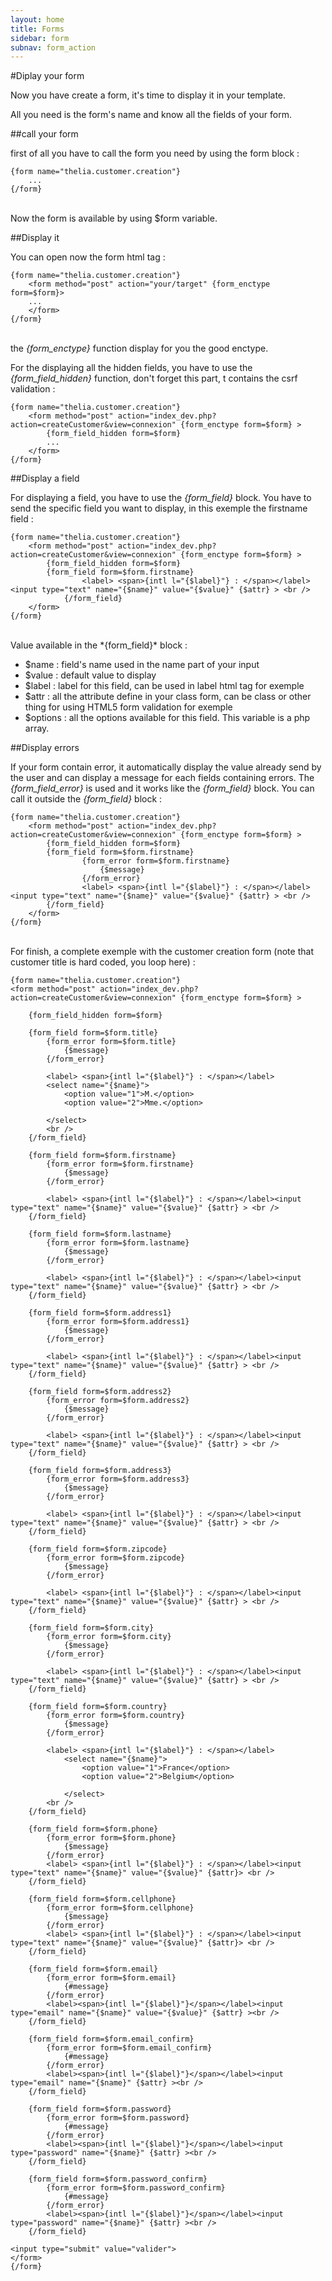 ```yaml
---
layout: home
title: Forms
sidebar: form
subnav: form_action
---
```


#Diplay your form

Now you have create a form, it's time to display it in your template.

All you need is the form's name and know all the fields of your form.

##call your form

first of all you have to call the form you need by using the form block :

```smarty
{form name="thelia.customer.creation"}
    ...
{/form}
```


<br /> Now the form is available by using $form variable.<br />

##Display it

You can open now the form html tag :

```smarty
{form name="thelia.customer.creation"}
    <form method="post" action="your/target" {form_enctype form=$form}>
    ...
    </form>
{/form}
```

<br />the *{form_enctype}* function display for you the good enctype.

For the displaying all the hidden fields, you have to use the *{form_field_hidden}* function, don't forget this part, t contains the csrf validation :

```smarty
{form name="thelia.customer.creation"}
    <form method="post" action="index_dev.php?action=createCustomer&view=connexion" {form_enctype form=$form} >
        {form_field_hidden form=$form}
        ...
    </form>
{/form}
```

##Display a field

For displaying a field, you have to use the *{form_field}* block. You have to send the specific field you want to display, in this exemple the firstname field :

```smarty
{form name="thelia.customer.creation"}
    <form method="post" action="index_dev.php?action=createCustomer&view=connexion" {form_enctype form=$form} >
        {form_field_hidden form=$form}
        {form_field form=$form.firstname}
                <label> <span>{intl l="{$label}"} : </span></label><input type="text" name="{$name}" value="{$value}" {$attr} > <br />
            {/form_field}
    </form>
{/form}
```

<br />
Value available in the *{form_field}* block :

 * $name : field's name used in the name part of your input
 * $value : default value to display
 * $label : label for this field, can be used in label html tag for exemple
 * $attr : all the attribute define in your class form, can be class or other thing for using HTML5 form validation for exemple
 * $options : all the options available for this field. This variable is a php array.

##Display errors

If your form contain error, it automatically display the value already send by the user and can display a message for each fields containing errors. The *{form_field_error}*
is used and it works like the *{form_field}* block. You can call it outside the *{form_field}* block :

```smarty
{form name="thelia.customer.creation"}
    <form method="post" action="index_dev.php?action=createCustomer&view=connexion" {form_enctype form=$form} >
        {form_field_hidden form=$form}
        {form_field form=$form.firstname}
                {form_error form=$form.firstname}
                    {$message}
                {/form_error}
                <label> <span>{intl l="{$label}"} : </span></label><input type="text" name="{$name}" value="{$value}" {$attr} > <br />
        {/form_field}
    </form>
{/form}
```

<br />For finish, a complete exemple with the customer creation form (note that customer title is hard coded, you loop here) :

```smarty
{form name="thelia.customer.creation"}
<form method="post" action="index_dev.php?action=createCustomer&view=connexion" {form_enctype form=$form} >

    {form_field_hidden form=$form}

    {form_field form=$form.title}
        {form_error form=$form.title}
            {$message}
        {/form_error}

        <label> <span>{intl l="{$label}"} : </span></label>
        <select name="{$name}">
            <option value="1">M.</option>
            <option value="2">Mme.</option>

        </select>
        <br />
    {/form_field}

    {form_field form=$form.firstname}
        {form_error form=$form.firstname}
            {$message}
        {/form_error}

        <label> <span>{intl l="{$label}"} : </span></label><input type="text" name="{$name}" value="{$value}" {$attr} > <br />
    {/form_field}

    {form_field form=$form.lastname}
        {form_error form=$form.lastname}
            {$message}
        {/form_error}

        <label> <span>{intl l="{$label}"} : </span></label><input type="text" name="{$name}" value="{$value}" {$attr} > <br />
    {/form_field}

    {form_field form=$form.address1}
        {form_error form=$form.address1}
            {$message}
        {/form_error}

        <label> <span>{intl l="{$label}"} : </span></label><input type="text" name="{$name}" value="{$value}" {$attr} > <br />
    {/form_field}

    {form_field form=$form.address2}
        {form_error form=$form.address2}
            {$message}
        {/form_error}

        <label> <span>{intl l="{$label}"} : </span></label><input type="text" name="{$name}" value="{$value}" {$attr} > <br />
    {/form_field}

    {form_field form=$form.address3}
        {form_error form=$form.address3}
            {$message}
        {/form_error}

        <label> <span>{intl l="{$label}"} : </span></label><input type="text" name="{$name}" value="{$value}" {$attr} > <br />
    {/form_field}

    {form_field form=$form.zipcode}
        {form_error form=$form.zipcode}
            {$message}
        {/form_error}

        <label> <span>{intl l="{$label}"} : </span></label><input type="text" name="{$name}" value="{$value}" {$attr} > <br />
    {/form_field}

    {form_field form=$form.city}
        {form_error form=$form.city}
            {$message}
        {/form_error}

        <label> <span>{intl l="{$label}"} : </span></label><input type="text" name="{$name}" value="{$value}" {$attr} > <br />
    {/form_field}

    {form_field form=$form.country}
        {form_error form=$form.country}
            {$message}
        {/form_error}

        <label> <span>{intl l="{$label}"} : </span></label>
            <select name="{$name}">
                <option value="1">France</option>
                <option value="2">Belgium</option>

            </select>
        <br />
    {/form_field}

    {form_field form=$form.phone}
        {form_error form=$form.phone}
            {$message}
        {/form_error}
        <label> <span>{intl l="{$label}"} : </span></label><input type="text" name="{$name}" value="{$value}" {$attr}> <br />
    {/form_field}

    {form_field form=$form.cellphone}
        {form_error form=$form.cellphone}
            {$message}
        {/form_error}
        <label> <span>{intl l="{$label}"} : </span></label><input type="text" name="{$name}" value="{$value}" {$attr}> <br />
    {/form_field}

    {form_field form=$form.email}
        {form_error form=$form.email}
            {#message}
        {/form_error}
        <label><span>{intl l="{$label}"}</span></label><input type="email" name="{$name}" value="{$value}" {$attr} ><br />
    {/form_field}

    {form_field form=$form.email_confirm}
        {form_error form=$form.email_confirm}
            {#message}
        {/form_error}
        <label><span>{intl l="{$label}"}</span></label><input type="email" name="{$name}" {$attr} ><br />
    {/form_field}

    {form_field form=$form.password}
        {form_error form=$form.password}
            {#message}
        {/form_error}
        <label><span>{intl l="{$label}"}</span></label><input type="password" name="{$name}" {$attr} ><br />
    {/form_field}

    {form_field form=$form.password_confirm}
        {form_error form=$form.password_confirm}
            {#message}
        {/form_error}
        <label><span>{intl l="{$label}"}</span></label><input type="password" name="{$name}" {$attr} ><br />
    {/form_field}

<input type="submit" value="valider">
</form>
{/form}
```


